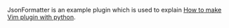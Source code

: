 JsonFormatter is an example plugin which is used to explain [How to make Vim plugin with python](http://www.slideshare.net/mysqlguru/python-vim-plugin).

